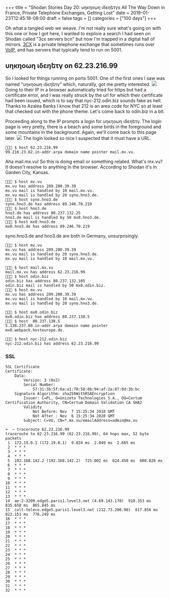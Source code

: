 +++
title = "Shodan Stories Day 20: υηκηοωη ιδεηեτγs All The Way Down in France, Private Telephone Exchanges,  Getting Lost"
date = 2019-01-23T12:45:18-08:00
draft = false
tags = []
categories = ["100 days"]
+++

Oh what a tangled web we weave. I'm not really sure what's going on with this one or how I got here, I wanted to explore a search I had seen on Shodan called "3cx servers bcn" but now I'm trapped in a digital hall of mirrors. [3CX](https://en.wikipedia.org/wiki/3CX_Phone_System) is a private telephone exchange that sometimes runs over [VoIP](https://en.wikipedia.org/wiki/Voice_over_IP), and has servers that typically tend to run on 5001.

## υηκηοωη ιδεηեτγ on 62.23.216.99
So I looked for things running on ports 5001. One of the first ones I saw was named "υηκηοωη ιδεηեτγ" which, naturally, got me pretty interested.
![](/images/100Days/Day20/ssl.png)
Going to their IP in a browser automatically tried for https but had a certificate error, and I was really struck by the url for which their certificate had been issued, which is to say that nyc-212.odin.biz sounds fake as hell. Thanks to Azalea Banks I know that 212 is an area code for NYC so at least that checked out with the phone theme. Let's come back to odin.biz in a bit.

Proceeding along to the IP prompts a login for υηκηοωη ιδεηեτγ. The login page is very pretty, there is a beach and some birds in the foreground and some mountains in the background. Again, we'll come back to this page later.
![](/images/100Days/Day20/unknown.png)
The login looked so nice I suspected that it must have a URL.
```
👻🌵🔮 $ host 62.23.216.99
99.216.23.62.in-addr.arpa domain name pointer mail.mx.vu.
```
Aha mail.mx.vu! So this is doing email or something related. What's mx.vu? It doesn't resolve to anything in the browser. According to Shodan it's in Garden City, Kansas.
```
👻🌵🔮 $ host mx.vu
mx.vu has address 209.200.39.39
mx.vu mail is handled by 10 mail.mx.vu.
mx.vu mail is handled by 20 syno.hno3.de.
👻🌵🔮 $ host syno.hno3.de
syno.hno3.de has address 89.246.70.219
👻🌵🔮 $ host hno3.de
hno3.de has address 80.237.132.25
hno3.de mail is handled by 50 mx0.hno3.de.
👻🌵🔮 $ host mx0.hno3.de
mx0.hno3.de has address 89.246.70.219
```
syno.hno3.de and hno3.de are both in Germany, unsurprisingly. 


```
👻🌵🔮 $ host mx.vu
mx.vu has address 209.200.39.39
mx.vu mail is handled by 20 syno.hno3.de.
mx.vu mail is handled by 10 mail.mx.vu.

👻🌵🔮 $ host mail.mx.vu
mail.mx.vu has address 62.23.216.99
👻🌵🔮 $ host odin.biz
odin.biz has address 80.237.132.105
odin.biz mail is handled by 50 mx0.odin.biz.
👻🌵🔮 $ host mx.vu
mx.vu has address 209.200.39.39
mx.vu mail is handled by 10 mail.mx.vu.
mx.vu mail is handled by 20 syno.hno3.de.
```

```
👻🌵🔮 $ host mx0.odin.biz
mx0.odin.biz has address 80.237.138.5
👻🌵🔮 $ host  80.237.138.5
5.138.237.80.in-addr.arpa domain name pointer mx0.webpack.hosteurope.de.
```


```
👻🌵🔮 $ host nyc-212.odin.biz
nyc-212.odin.biz has address 62.23.216.99
```


### SSL

```
SSL Certificate
Certificate:
    Data:
        Version: 3 (0x2)
        Serial Number:
            57:31:3b:5f:6a:a1:70:58:8b:94:af:2a:87:0d:3b:bc
    Signature Algorithm: sha256WithRSAEncryption
        Issuer: C=PL, O=Unizeto Technologies S.A., OU=Certum Certification Authority, CN=Certum Domain Validation CA SHA2
        Validity
            Not Before: Nov  7 15:25:34 2018 GMT
            Not After : Nov  6 15:25:34 2020 GMT
        Subject: C=VU, CN=*.mx.vu/emailAddress=admin@mx.vu
```


```
➜  ~ traceroute 62.23.216.99
traceroute to 62.23.216.99 (62.23.216.99), 64 hops max, 52 byte packets
 1  172.19.0.1 (172.19.0.1)  9.824 ms  2.049 ms  2.665 ms
 2  * * *
 3  * * *
 4  * * *
 5  192.168.142.2 (192.168.142.2)  725.002 ms  624.450 ms  600.828 ms
 6  * * *
 7  * * *
 8  * * *
 9  * * *
10  * * *
11  * * *
12  * * *
13  * * *
14  ae-2-3209.edge5.paris1.level3.net (4.69.143.170)  918.353 ms  835.658 ms  865.845 ms
15  colt-teleco.edge5.paris1.level3.net (212.73.200.90)  817.856 ms  822.151 ms  776.249 ms
16  * * *
17  * * *
18  * * *
19  * * *
20  * * *
21  * * *
22  * * *
23  * * *
24  * * *
25  * * *
26  * * *
27  * * *
28  * * *
29  * * *
30  * * *
31  * * *
32  * * *
```
